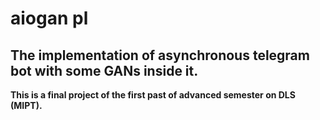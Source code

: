 # aiogan pl
## The implementation of asynchronous telegram bot with some GANs inside it.
<b>This is a final project of the first past of advanced semester on DLS (MIPT).</b>
